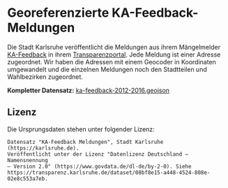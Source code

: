 # Georeferenzierte KA-Feedback-Meldungen

Die Stadt Karlsruhe veröffentlicht die Meldungen aus ihrem Mängelmelder
[KA-Feedback](http://ka-feedback.de/) in ihrem
[Transparenzportal](https://transparenz.karlsruhe.de/dataset/08bf8e15-a448-4524-808e-02e8c553a7eb).
Jede Meldung ist einer Adresse zugeordnet. Wir haben die Adressen mit einem
Geocoder in Koordinaten umgewandelt und die einzelnen Meldungen noch den
Stadtteilen und Wahlbezirken zugeordnet.

**Kompletter Datensatz:** [ka-feedback-2012-2016.geojson](ka-feedback-2012-2016.geojson)

## Lizenz

Die Ursprungsdaten stehen unter folgender Lizenz:

    Datensatz "KA-Feedback Meldungen", Stadt Karlsruhe (https://karlsruhe.de).
    Veröffentlicht unter der Lizenz "Datenlizenz Deutschland – Namensnennung
    – Version 2.0" (https://www.govdata.de/dl-de/by-2-0). Siehe
    https://transparenz.karlsruhe.de/dataset/08bf8e15-a448-4524-808e-02e8c553a7eb.

